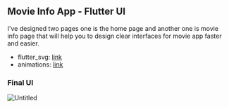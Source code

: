 ## Movie Info App - Flutter UI
I've designed two pages one is the home page and another one is movie info page that will help you to design clear interfaces for movie app faster and easier.

- flutter_svg: [link](https://pub.dev/packages/flutter_svg)
- animations: [link](https://pub.dev/packages/animations)

### Final UI 
![Untitled](https://user-images.githubusercontent.com/36065206/147882805-82003ec2-aa7e-4a68-bb6c-23347580161e.png)
